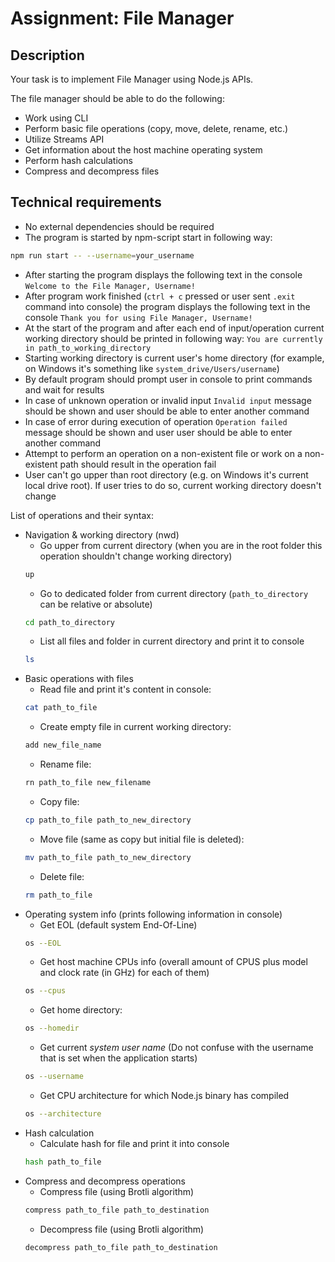 # Assignment: File Manager

## Description

Your task is to implement File Manager using Node.js APIs.

The file manager should be able to do the following:

- Work using CLI
- Perform basic file operations (copy, move, delete, rename, etc.)
- Utilize Streams API
- Get information about the host machine operating system
- Perform hash calculations
- Compress and decompress files

## Technical requirements

- No external dependencies should be required
- The program is started by npm-script start in following way:
```bash
npm run start -- --username=your_username
```
- After starting the program displays the following text in the console
`Welcome to the File Manager, Username!`
- After program work finished (`ctrl + c` pressed or user sent `.exit` command into console) the program displays the following text in the console
`Thank you for using File Manager, Username!`
- At the start of the program and after each end of input/operation current working directory should be printed in following way:
`You are currently in path_to_working_directory`
- Starting working directory is current user's home directory (for example, on Windows it's something like `system_drive/Users/username`)
- By default program should prompt user in console to print commands and wait for results
- In case of unknown operation or invalid input `Invalid input` message should be shown and user should be able to enter another command
- In case of error during execution of operation `Operation failed` message should be shown and user user should be able to enter another command
- Attempt to perform an operation on a non-existent file or work on a non-existent path should result in the operation fail
- User can't go upper than root directory (e.g. on Windows it's current local drive root). If user tries to do so, current working directory doesn't change

List of operations and their syntax:
- Navigation & working directory (nwd)
    - Go upper from current directory (when you are in the root folder this operation shouldn't change working directory)
    ```bash
    up
    ```
    - Go to dedicated folder from current directory (`path_to_directory` can be relative or absolute)
    ```bash
    cd path_to_directory
    ```
    - List all files and folder in current directory and print it to console
    ```bash
    ls
    ```
- Basic operations with files
    - Read file and print it's content in console:
    ```bash
    cat path_to_file
    ```
    - Create empty file in current working directory:
    ```bash
    add new_file_name
    ```
    - Rename file:
    ```bash
    rn path_to_file new_filename
    ```
    - Copy file:
    ```bash
    cp path_to_file path_to_new_directory
    ```
    - Move file (same as copy but initial file is deleted):
    ```bash
    mv path_to_file path_to_new_directory
    ```
    - Delete file:
    ```bash
    rm path_to_file
    ```
- Operating system info (prints following information in console)
    - Get EOL (default system End-Of-Line)
    ```bash
    os --EOL
    ```
    - Get host machine CPUs info (overall amount of CPUS plus model and clock rate (in GHz) for each of them)
    ```bash
    os --cpus
    ```
    - Get home directory:
    ```bash
    os --homedir
    ```
    - Get current *system user name* (Do not confuse with the username that is set when the application starts)
    ```bash
    os --username
    ```
    - Get CPU architecture for which Node.js binary has compiled
    ```bash
    os --architecture
    ```
- Hash calculation
    - Calculate hash for file and print it into console
    ```bash
    hash path_to_file
    ```
- Compress and decompress operations
    - Compress file (using Brotli algorithm)
    ```bash
    compress path_to_file path_to_destination
    ```
    - Decompress file (using Brotli algorithm)
    ```bash
    decompress path_to_file path_to_destination
    ```